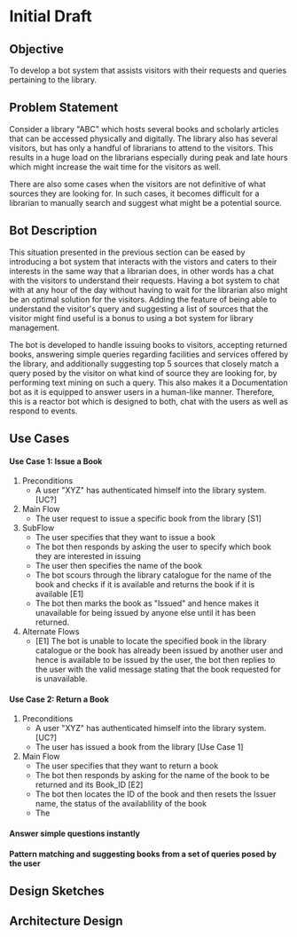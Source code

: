 # Initial Draft 

## Objective 
To develop a bot system that assists visitors with their requests and queries pertaining to the library. 
## Problem Statement  
Consider a library "ABC" which hosts several books and scholarly articles that can be accessed physically and digitally. The library also has several visitors, but has only a handful of librarians to attend to the visitors. This results in a huge load on the librarians especially during peak and late hours which might increase the wait time for the visitors as well. 

There are also some cases when the visitors are not definitive of what sources they are looking for. In such cases, it becomes difficult for a librarian to manually search and suggest what might be a potential source.

## Bot Description

This situation presented in the previous section can be eased by introducing a bot system that interacts with the vistors and caters to their interests in the same way that a librarian does, in other words has a chat with the visitors to understand their requests. Having a bot system to chat with at any hour of the day without having to wait for the librarian also might be an optimal solution for the visitors. Adding the feature of being able to understand the visitor's query and suggesting a list of sources that the visitor might find useful is a bonus to using a bot system for library management.  

The bot is developed to handle issuing books to visitors, accepting returned books, answering simple queries regarding facilities and services offered by the library, and additionally suggesting top 5 sources that closely match a query posed by the visitor on what kind of source they are looking for, by performing text mining on such a query. This also makes it a Documentation bot as it is equipped to answer users in a human-like manner. Therefore, this is a reactor bot which is designed to both, chat with the users as well as respond to events.

## Use Cases 
#### Use Case 1: Issue a Book 
1. Preconditions 
   - A user "XYZ" has authenticated himself into the library system. [UC?]
2. Main Flow 
   - The user request to issue a specific book from the library [S1]
3. SubFlow 
   - The user specifies that they want to issue a book
   - The bot then responds by asking the user to specify which book they are interested in issuing 
   - The user then specifies the name of the book
   - The bot scours through the library catalogue for the name of the book and checks if it is available and returns the book if it is available [E1]
   - The bot then marks the book as "Issued" and hence makes it unavailable for being issued by anyone else until it has been returned. 
4. Alternate Flows
   - [E1] The bot is unable to locate the specified book in the library catalogue or the book has already been issued by another user and hence is available to be issued by the user,  the bot then replies to the user with the valid message stating that the book requested for is unavailable. 
        
#### Use Case 2: Return a Book 
1. Preconditions 
   - A user "XYZ" has authenticated himself into the library system. [UC?]
   - The user has issued a book from the library [Use Case 1]
2. Main Flow 
   - The user specifies that they want to return a book 
   - The bot then responds by asking for the name of the book to be returned and its Book_ID [E2]
   - The bot then locates the ID of the book and then resets the Issuer name, the status of the availablility of the book
   - The 
#### Answer simple questions instantly
#### Pattern matching and suggesting books from a set of queries posed by the user 
## Design Sketches 
## Architecture Design 


